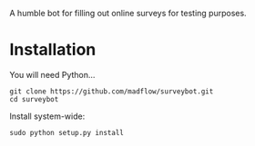 A humble bot for filling out online surveys for testing purposes.

# Installation

You will need Python...

    git clone https://github.com/madflow/surveybot.git
    cd surveybot

Install system-wide:

    sudo python setup.py install